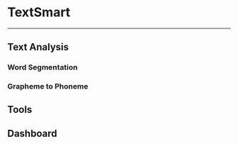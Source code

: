 # TextSmart

---


## Text Analysis
### Word Segmentation

### Grapheme to Phoneme

## Tools

## Dashboard

